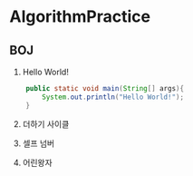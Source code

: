 # AlgorithmPractice 

## BOJ

1. Hello World!

~~~ Java
	public static void main(String[] args){
		System.out.println("Hello World!");
	}
~~~

2. 더하기 사이클

3. 셀프 넘버

4. 어린왕자